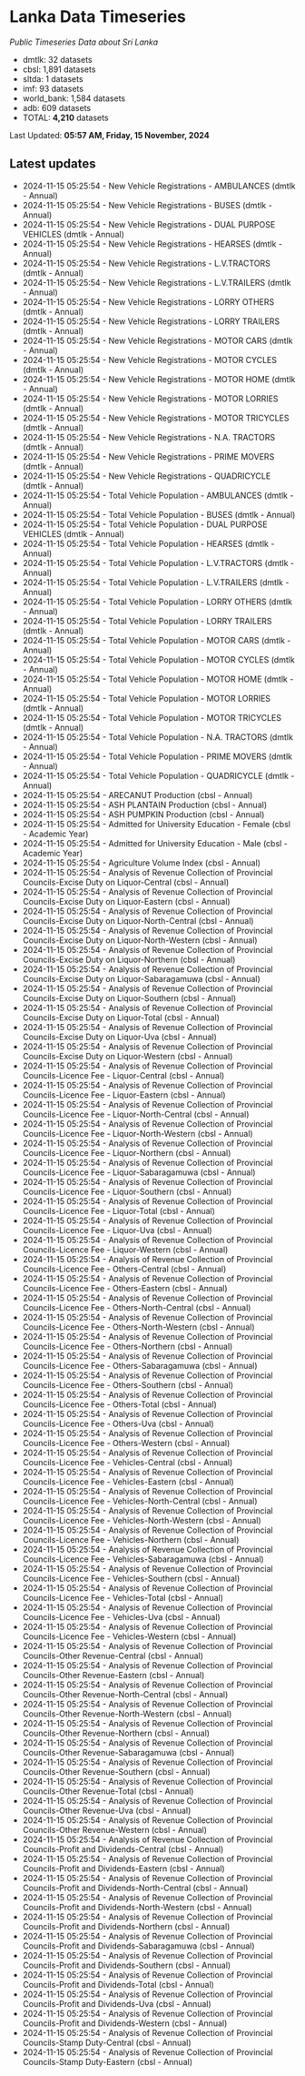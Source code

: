 # Lanka Data Timeseries
*Public Timeseries Data about Sri Lanka*

* dmtlk: 32 datasets
* cbsl: 1,891 datasets
* sltda: 1 datasets
* imf: 93 datasets
* world_bank: 1,584 datasets
* adb: 609 datasets
* TOTAL: **4,210** datasets

Last Updated: **05:57 AM, Friday, 15 November, 2024**

## Latest updates

* 2024-11-15 05:25:54 - New Vehicle Registrations - AMBULANCES (dmtlk - Annual)
* 2024-11-15 05:25:54 - New Vehicle Registrations - BUSES (dmtlk - Annual)
* 2024-11-15 05:25:54 - New Vehicle Registrations - DUAL PURPOSE VEHICLES (dmtlk - Annual)
* 2024-11-15 05:25:54 - New Vehicle Registrations - HEARSES (dmtlk - Annual)
* 2024-11-15 05:25:54 - New Vehicle Registrations - L.V.TRACTORS (dmtlk - Annual)
* 2024-11-15 05:25:54 - New Vehicle Registrations - L.V.TRAILERS (dmtlk - Annual)
* 2024-11-15 05:25:54 - New Vehicle Registrations - LORRY OTHERS (dmtlk - Annual)
* 2024-11-15 05:25:54 - New Vehicle Registrations - LORRY TRAILERS (dmtlk - Annual)
* 2024-11-15 05:25:54 - New Vehicle Registrations - MOTOR CARS (dmtlk - Annual)
* 2024-11-15 05:25:54 - New Vehicle Registrations - MOTOR CYCLES (dmtlk - Annual)
* 2024-11-15 05:25:54 - New Vehicle Registrations - MOTOR HOME (dmtlk - Annual)
* 2024-11-15 05:25:54 - New Vehicle Registrations - MOTOR LORRIES (dmtlk - Annual)
* 2024-11-15 05:25:54 - New Vehicle Registrations - MOTOR TRICYCLES (dmtlk - Annual)
* 2024-11-15 05:25:54 - New Vehicle Registrations - N.A. TRACTORS (dmtlk - Annual)
* 2024-11-15 05:25:54 - New Vehicle Registrations - PRIME MOVERS (dmtlk - Annual)
* 2024-11-15 05:25:54 - New Vehicle Registrations - QUADRICYCLE (dmtlk - Annual)
* 2024-11-15 05:25:54 - Total Vehicle Population - AMBULANCES (dmtlk - Annual)
* 2024-11-15 05:25:54 - Total Vehicle Population - BUSES (dmtlk - Annual)
* 2024-11-15 05:25:54 - Total Vehicle Population - DUAL PURPOSE VEHICLES (dmtlk - Annual)
* 2024-11-15 05:25:54 - Total Vehicle Population - HEARSES (dmtlk - Annual)
* 2024-11-15 05:25:54 - Total Vehicle Population - L.V.TRACTORS (dmtlk - Annual)
* 2024-11-15 05:25:54 - Total Vehicle Population - L.V.TRAILERS (dmtlk - Annual)
* 2024-11-15 05:25:54 - Total Vehicle Population - LORRY OTHERS (dmtlk - Annual)
* 2024-11-15 05:25:54 - Total Vehicle Population - LORRY TRAILERS (dmtlk - Annual)
* 2024-11-15 05:25:54 - Total Vehicle Population - MOTOR CARS (dmtlk - Annual)
* 2024-11-15 05:25:54 - Total Vehicle Population - MOTOR CYCLES (dmtlk - Annual)
* 2024-11-15 05:25:54 - Total Vehicle Population - MOTOR HOME (dmtlk - Annual)
* 2024-11-15 05:25:54 - Total Vehicle Population - MOTOR LORRIES (dmtlk - Annual)
* 2024-11-15 05:25:54 - Total Vehicle Population - MOTOR TRICYCLES (dmtlk - Annual)
* 2024-11-15 05:25:54 - Total Vehicle Population - N.A. TRACTORS (dmtlk - Annual)
* 2024-11-15 05:25:54 - Total Vehicle Population - PRIME MOVERS (dmtlk - Annual)
* 2024-11-15 05:25:54 - Total Vehicle Population - QUADRICYCLE (dmtlk - Annual)
* 2024-11-15 05:25:54 - ARECANUT Production (cbsl - Annual)
* 2024-11-15 05:25:54 - ASH PLANTAIN Production (cbsl - Annual)
* 2024-11-15 05:25:54 - ASH PUMPKIN Production (cbsl - Annual)
* 2024-11-15 05:25:54 - Admitted for University Education - Female (cbsl - Academic Year)
* 2024-11-15 05:25:54 - Admitted for University Education - Male (cbsl - Academic Year)
* 2024-11-15 05:25:54 - Agriculture Volume Index (cbsl - Annual)
* 2024-11-15 05:25:54 - Analysis of Revenue Collection of Provincial Councils-Excise Duty on Liquor-Central (cbsl - Annual)
* 2024-11-15 05:25:54 - Analysis of Revenue Collection of Provincial Councils-Excise Duty on Liquor-Eastern (cbsl - Annual)
* 2024-11-15 05:25:54 - Analysis of Revenue Collection of Provincial Councils-Excise Duty on Liquor-North-Central (cbsl - Annual)
* 2024-11-15 05:25:54 - Analysis of Revenue Collection of Provincial Councils-Excise Duty on Liquor-North-Western (cbsl - Annual)
* 2024-11-15 05:25:54 - Analysis of Revenue Collection of Provincial Councils-Excise Duty on Liquor-Northern (cbsl - Annual)
* 2024-11-15 05:25:54 - Analysis of Revenue Collection of Provincial Councils-Excise Duty on Liquor-Sabaragamuwa (cbsl - Annual)
* 2024-11-15 05:25:54 - Analysis of Revenue Collection of Provincial Councils-Excise Duty on Liquor-Southern (cbsl - Annual)
* 2024-11-15 05:25:54 - Analysis of Revenue Collection of Provincial Councils-Excise Duty on Liquor-Total (cbsl - Annual)
* 2024-11-15 05:25:54 - Analysis of Revenue Collection of Provincial Councils-Excise Duty on Liquor-Uva (cbsl - Annual)
* 2024-11-15 05:25:54 - Analysis of Revenue Collection of Provincial Councils-Excise Duty on Liquor-Western (cbsl - Annual)
* 2024-11-15 05:25:54 - Analysis of Revenue Collection of Provincial Councils-Licence Fee - Liquor-Central (cbsl - Annual)
* 2024-11-15 05:25:54 - Analysis of Revenue Collection of Provincial Councils-Licence Fee - Liquor-Eastern (cbsl - Annual)
* 2024-11-15 05:25:54 - Analysis of Revenue Collection of Provincial Councils-Licence Fee - Liquor-North-Central (cbsl - Annual)
* 2024-11-15 05:25:54 - Analysis of Revenue Collection of Provincial Councils-Licence Fee - Liquor-North-Western (cbsl - Annual)
* 2024-11-15 05:25:54 - Analysis of Revenue Collection of Provincial Councils-Licence Fee - Liquor-Northern (cbsl - Annual)
* 2024-11-15 05:25:54 - Analysis of Revenue Collection of Provincial Councils-Licence Fee - Liquor-Sabaragamuwa (cbsl - Annual)
* 2024-11-15 05:25:54 - Analysis of Revenue Collection of Provincial Councils-Licence Fee - Liquor-Southern (cbsl - Annual)
* 2024-11-15 05:25:54 - Analysis of Revenue Collection of Provincial Councils-Licence Fee - Liquor-Total (cbsl - Annual)
* 2024-11-15 05:25:54 - Analysis of Revenue Collection of Provincial Councils-Licence Fee - Liquor-Uva (cbsl - Annual)
* 2024-11-15 05:25:54 - Analysis of Revenue Collection of Provincial Councils-Licence Fee - Liquor-Western (cbsl - Annual)
* 2024-11-15 05:25:54 - Analysis of Revenue Collection of Provincial Councils-Licence Fee - Others-Central (cbsl - Annual)
* 2024-11-15 05:25:54 - Analysis of Revenue Collection of Provincial Councils-Licence Fee - Others-Eastern (cbsl - Annual)
* 2024-11-15 05:25:54 - Analysis of Revenue Collection of Provincial Councils-Licence Fee - Others-North-Central (cbsl - Annual)
* 2024-11-15 05:25:54 - Analysis of Revenue Collection of Provincial Councils-Licence Fee - Others-North-Western (cbsl - Annual)
* 2024-11-15 05:25:54 - Analysis of Revenue Collection of Provincial Councils-Licence Fee - Others-Northern (cbsl - Annual)
* 2024-11-15 05:25:54 - Analysis of Revenue Collection of Provincial Councils-Licence Fee - Others-Sabaragamuwa (cbsl - Annual)
* 2024-11-15 05:25:54 - Analysis of Revenue Collection of Provincial Councils-Licence Fee - Others-Southern (cbsl - Annual)
* 2024-11-15 05:25:54 - Analysis of Revenue Collection of Provincial Councils-Licence Fee - Others-Total (cbsl - Annual)
* 2024-11-15 05:25:54 - Analysis of Revenue Collection of Provincial Councils-Licence Fee - Others-Uva (cbsl - Annual)
* 2024-11-15 05:25:54 - Analysis of Revenue Collection of Provincial Councils-Licence Fee - Others-Western (cbsl - Annual)
* 2024-11-15 05:25:54 - Analysis of Revenue Collection of Provincial Councils-Licence Fee - Vehicles-Central (cbsl - Annual)
* 2024-11-15 05:25:54 - Analysis of Revenue Collection of Provincial Councils-Licence Fee - Vehicles-Eastern (cbsl - Annual)
* 2024-11-15 05:25:54 - Analysis of Revenue Collection of Provincial Councils-Licence Fee - Vehicles-North-Central (cbsl - Annual)
* 2024-11-15 05:25:54 - Analysis of Revenue Collection of Provincial Councils-Licence Fee - Vehicles-North-Western (cbsl - Annual)
* 2024-11-15 05:25:54 - Analysis of Revenue Collection of Provincial Councils-Licence Fee - Vehicles-Northern (cbsl - Annual)
* 2024-11-15 05:25:54 - Analysis of Revenue Collection of Provincial Councils-Licence Fee - Vehicles-Sabaragamuwa (cbsl - Annual)
* 2024-11-15 05:25:54 - Analysis of Revenue Collection of Provincial Councils-Licence Fee - Vehicles-Southern (cbsl - Annual)
* 2024-11-15 05:25:54 - Analysis of Revenue Collection of Provincial Councils-Licence Fee - Vehicles-Total (cbsl - Annual)
* 2024-11-15 05:25:54 - Analysis of Revenue Collection of Provincial Councils-Licence Fee - Vehicles-Uva (cbsl - Annual)
* 2024-11-15 05:25:54 - Analysis of Revenue Collection of Provincial Councils-Licence Fee - Vehicles-Western (cbsl - Annual)
* 2024-11-15 05:25:54 - Analysis of Revenue Collection of Provincial Councils-Other Revenue-Central (cbsl - Annual)
* 2024-11-15 05:25:54 - Analysis of Revenue Collection of Provincial Councils-Other Revenue-Eastern (cbsl - Annual)
* 2024-11-15 05:25:54 - Analysis of Revenue Collection of Provincial Councils-Other Revenue-North-Central (cbsl - Annual)
* 2024-11-15 05:25:54 - Analysis of Revenue Collection of Provincial Councils-Other Revenue-North-Western (cbsl - Annual)
* 2024-11-15 05:25:54 - Analysis of Revenue Collection of Provincial Councils-Other Revenue-Northern (cbsl - Annual)
* 2024-11-15 05:25:54 - Analysis of Revenue Collection of Provincial Councils-Other Revenue-Sabaragamuwa (cbsl - Annual)
* 2024-11-15 05:25:54 - Analysis of Revenue Collection of Provincial Councils-Other Revenue-Southern (cbsl - Annual)
* 2024-11-15 05:25:54 - Analysis of Revenue Collection of Provincial Councils-Other Revenue-Total (cbsl - Annual)
* 2024-11-15 05:25:54 - Analysis of Revenue Collection of Provincial Councils-Other Revenue-Uva (cbsl - Annual)
* 2024-11-15 05:25:54 - Analysis of Revenue Collection of Provincial Councils-Other Revenue-Western (cbsl - Annual)
* 2024-11-15 05:25:54 - Analysis of Revenue Collection of Provincial Councils-Profit and Dividends-Central (cbsl - Annual)
* 2024-11-15 05:25:54 - Analysis of Revenue Collection of Provincial Councils-Profit and Dividends-Eastern (cbsl - Annual)
* 2024-11-15 05:25:54 - Analysis of Revenue Collection of Provincial Councils-Profit and Dividends-North-Central (cbsl - Annual)
* 2024-11-15 05:25:54 - Analysis of Revenue Collection of Provincial Councils-Profit and Dividends-North-Western (cbsl - Annual)
* 2024-11-15 05:25:54 - Analysis of Revenue Collection of Provincial Councils-Profit and Dividends-Northern (cbsl - Annual)
* 2024-11-15 05:25:54 - Analysis of Revenue Collection of Provincial Councils-Profit and Dividends-Sabaragamuwa (cbsl - Annual)
* 2024-11-15 05:25:54 - Analysis of Revenue Collection of Provincial Councils-Profit and Dividends-Southern (cbsl - Annual)
* 2024-11-15 05:25:54 - Analysis of Revenue Collection of Provincial Councils-Profit and Dividends-Total (cbsl - Annual)
* 2024-11-15 05:25:54 - Analysis of Revenue Collection of Provincial Councils-Profit and Dividends-Uva (cbsl - Annual)
* 2024-11-15 05:25:54 - Analysis of Revenue Collection of Provincial Councils-Profit and Dividends-Western (cbsl - Annual)
* 2024-11-15 05:25:54 - Analysis of Revenue Collection of Provincial Councils-Stamp Duty-Central (cbsl - Annual)
* 2024-11-15 05:25:54 - Analysis of Revenue Collection of Provincial Councils-Stamp Duty-Eastern (cbsl - Annual)